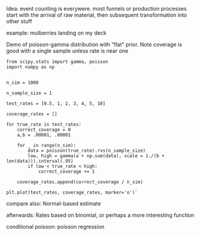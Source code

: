 Idea: event counting is everywere. most funnels or production processes start with the arrival of raw material, then subsequent transformation into other stuff

example: mulberries landing on my deck

Demo of poisson-gamma distribution with "flat" prior. Note coverage is good with a single sample unless rate is near one

```
from scipy.stats import gamma, poisson
import numpy as np


n_sim = 1000

n_sample_size = 1

test_rates = [0.5, 1, 2, 3, 4, 5, 10]

coverage_rates = []

for true_rate in test_rates:
    correct_coverage = 0
    a,b = .00001, .00001
    
    for _ in range(n_sim):
        data = poisson(true_rate).rvs(n_sample_size)
        low, high = gamma(a + np.sum(data), scale = 1./(b + len(data))).interval(.95)
        if low < true_rate < high:
            correct_coverage += 1
    
    coverage_rates.append(correct_coverage / n_sim)
    
plt.plot(test_rates, coverage_rates, marker='o')`
```
compare also: Normal-based estimate

afterwards: Rates based on binomial, or perhaps a more interesting function

conditional poisson: poisson regression
